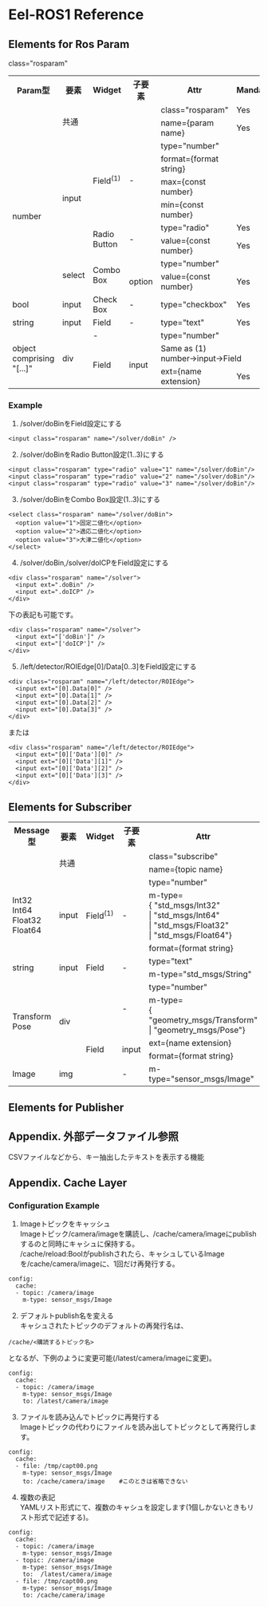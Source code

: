 # Eel-ROS1 Reference

## Elements for Ros Param

class="rosparam"

<table>
<tr><th>Param型<th>要素<th>Widget<th>子要素<th>Attr<th>Mandatory</td>
<tr><td rowspan="2"><td colspan="3" rowspan="2">共通<td>class="rosparam"<td>Yes
<tr><td>name={param name}<td>Yes
<tr><td rowspan="8">number<td rowspan="6">input<td rowspan="4">Field<sup>(1)</sup><td rowspan="4">-<td>type="number"<td>
<tr><td>format={format string}<td>
<tr><td>max={const number}<td>
<tr><td>min={const number}<td>
<tr><td rowspan="2">Radio Button<td rowspan="2">-<td>type="radio"<td>Yes
<tr><td>value={const number}<td>Yes
<tr><td rowspan="2">select<td rowspan="2">Combo Box<td><td>type="number"<td>
<tr><td>option<td>value={const number}<td>Yes
<tr><td>bool<td>input<td>Check Box<td>-<td>type="checkbox"<td>Yes
<tr><td>string<td>input<td>Field<td>-<td>type="text"<td>Yes
<tr><td rowspan="3">object<br>comprising "[...]"<td rowspan="3">div<td>-<td><td>type="number"<td>
<tr><td rowspan="2">Field<td rowspan="2">input<td colspan="2">Same as (1) number&rarr;input&rarr;Field
<tr><td>ext={name extension}<td>Yes
</table>

### Example

1. /solver/doBinをField設定にする
~~~
<input class="rosparam" name="/solver/doBin" />
~~~

2. /solver/doBinをRadio Button設定(1..3)にする
~~~
<input class="rosparam" type="radio" value="1" name="/solver/doBin"/>
<input class="rosparam" type="radio" value="2" name="/solver/doBin"/> 
<input class="rosparam" type="radio" value="3" name="/solver/doBin"/> 
~~~

3. /solver/doBinをCombo Box設定(1..3)にする
~~~
<select class="rosparam" name="/solver/doBin">
  <option value="1">固定二値化</option>
  <option value="2">適応二値化</option>
  <option value="3">大津二値化</option>
</select>
~~~

4. /solver/doBin,/solver/doICPをField設定にする
~~~
<div class="rosparam" name="/solver">
  <input ext=".doBin" />
  <input ext=".doICP" />
</div>
~~~
下の表記も可能です。
~~~
<div class="rosparam" name="/solver">
  <input ext="['doBin']" />
  <input ext="['doICP']" />
</div>
~~~

5. /left/detector/ROIEdge[0]/Data[0..3]をField設定にする
~~~
<div class="rosparam" name="/left/detector/ROIEdge">
  <input ext="[0].Data[0]" />
  <input ext="[0].Data[1]" />
  <input ext="[0].Data[2]" />
  <input ext="[0].Data[3]" />
</div>
~~~
または
~~~
<div class="rosparam" name="/left/detector/ROIEdge">
  <input ext="[0]['Data'][0]" />
  <input ext="[0]['Data'][1]" />
  <input ext="[0]['Data'][2]" />
  <input ext="[0]['Data'][3]" />
</div>
~~~
## Elements for Subscriber
<table>
<tr><th>Message型<th>要素<th>Widget<th>子要素<th>Attr<th>Mandatory</td>
<tr><td rowspan="2"><td colspan="3" rowspan="2">共通<td>class="subscribe"<td>Yes
<tr><td>name={topic name}<td>Yes
<tr><td rowspan="3">Int32<br>Int64<br>Float32<br>Float64<td rowspan="3">input<td rowspan="3">Field<sup>(1)</sup><td rowspan="3">-<td>type="number"<td>
<tr><td>m-type=<br>{ "std_msgs/Int32"<br>| "std_msgs/Int64"<br>| "std_msgs/Float32"<br>| "std_msgs/Float64"}<td>Yes
<tr><td>format={format string}<td>
<tr><td rowspan="2">string<td rowspan="2">input<td rowspan="2">Field<td rowspan="2">-<td>type="text"<td>Yes
<tr><td>m-type="std_msgs/String"<td>Yes
<tr><td rowspan="4">Transform<br>Pose<td rowspan="4">div<td rowspan="2"><td rowspan="2">-<td>type="number"<td>
<tr><td>m-type=<br>{ "geometry_msgs/Transform"<br>| "geometry_msgs/Pose"}<td>Yes
<tr><td rowspan="2">Field<td rowspan="2">input<td>ext={name extension}<td>Yes
<tr><td>format={format string}
<tr><td>Image<td>img<td><td>-<td>m-type="sensor_msgs/Image"<td>Yes
</table>

## Elements for Publisher

## Appendix. 外部データファイル参照
CSVファイルなどから、キー抽出したテキストを表示する機能

## Appendix. Cache Layer
### Configuration Example
1. Imageトピックをキャッシュ  
Imageトピック/camera/imageを購読し、/cache/camera/imageにpublishするのと同時にキャシュに保持する。  
/cache/reload:Boolがpublishされたら、キャシュしているImageを/cache/camera/imageに、1回だけ再発行する。
~~~
config:
  cache:
  - topic: /camera/image
    m-type: sensor_msgs/Image
~~~

2. デフォルトpublish名を変える  
キャシュされたトピックのデフォルトの再発行名は、
~~~
/cache/<購読するトピック名>
~~~
となるが、下例のように変更可能(/latest/camera/imageに変更)。
~~~
config:
  cache:
  - topic: /camera/image
    m-type: sensor_msgs/Image
    to: /latest/camera/image
~~~

3. ファイルを読み込んでトピックに再発行する  
Imageトピックの代わりにファイルを読み出してトピックとして再発行します。
~~~
config:
  cache:
  - file: /tmp/capt00.png
    m-type: sensor_msgs/Image
    to: /cache/camera/image    #このときは省略できない
~~~

4. 複数の表記  
YAMLリスト形式にて、複数のキャシュを設定します(1個しかないときもリスト形式で記述する)。

~~~
config:
  cache:
  - topic: /camera/image
    m-type: sensor_msgs/Image
  - topic: /camera/image
    m-type: sensor_msgs/Image
    to:  /latest/camera/image
  - file: /tmp/capt00.png
    m-type: sensor_msgs/Image
    to: /cache/camera/image
~~~
